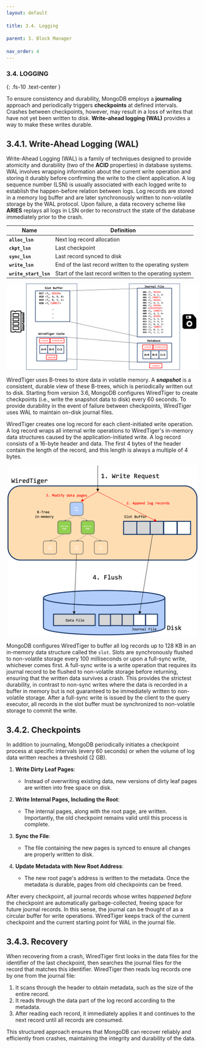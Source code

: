 ```yaml
---
layout: default

title: 3.4. Logging

parent: 3. Block Manager

nav_order: 4
---
```

### 3.4. LOGGING
{: .fs-10 .text-center }

To ensure consistency and durability, MongoDB employs a **journaling** approach and periodically triggers **checkpoints** at defined intervals. Crashes between checkpoints, however, may result in a loss of writes that have not yet been written to disk. **Write-ahead logging (WAL)** provides a way to make these writes durable.

## 3.4.1. Write-Ahead Logging (WAL)

Write-Ahead Logging (WAL) is a family of techniques designed to provide atomicity and durability (two of the **ACID** properties) in database systems. WAL involves wrapping information about the current write operation and storing it durably before confirming the write to the client application. A log sequence number (LSN) is usually associated with each logged write to establish the happen-before relation between logs. Log records are stored in a memory log buffer and are later synchronously written to non-volatile storage by the WAL protocol. Upon failure, a data recovery scheme like **ARIES** replays all logs in LSN order to reconstruct the state of the database immediately prior to the crash.

| **Name**                | **Definition**                                     |
| ----------------------------- | -------------------------------------------------------- |
| **`alloc_lsn`**       | Next log record allocation                               |
| **`ckpt_lsn`**        | Last checkpoint                                          |
| **`sync_lsn`**        | Last record synced to disk                               |
| **`write_lsn`**       | End of the last record written to the operating system   |
| **`write_start_lsn`** | Start of the last record written to the operating system |

<div style="text-align: center;">
  <img src="/assets/images/writinglog.png" alt="writinglog">
</div>

WiredTiger uses B-trees to store data in volatile memory. A _**snapshot**_ is a consistent, durable view of these B-trees, which is periodically written out to disk. Starting from version 3.6, MongoDB configures WiredTiger to create checkpoints (i.e., write the snapshot data to disk) every 60 seconds. To provide durability in the event of failure between checkpoints, WiredTiger uses WAL to maintain on-disk journal files.

WiredTiger creates one log record for each client-initiated write operation. A log record wraps all internal write operations to WiredTiger's in-memory data structures caused by the application-initiated write. A log record consists of a 16-byte header and data. The first 4 bytes of the header contain the length of the record, and this length is always a multiple of 4 bytes.

<div style="text-align: center;">
  <img src="/assets/images/checkpoints.png" alt="checkpoints" width="500"/>
</div>

MongoDB configures WiredTiger to buffer all log records up to 128 KB in an in-memory data structure called the `slot`. Slots are synchronously flushed to non-volatile storage every 100 milliseconds or upon a full-sync write, whichever comes first. A full-sync write is a write operation that requires its journal record to be flushed to non-volatile storage before returning, ensuring that the written data survives a crash. This provides the strictest durability, in contrast to non-sync writes where the data is recorded in a buffer in memory but is not guaranteed to be immediately written to non-volatile storage. After a full-sync write is issued by the client to the query executor, all records in the slot buffer must be synchronized to non-volatile storage to commit the write.

## 3.4.2. Checkpoints

In addition to journaling, MongoDB periodically initiates a checkpoint process at specific intervals (every 60 seconds) or when the volume of log data written reaches a threshold (2 GB).

1. **Write Dirty Leaf Pages**:

   - Instead of overwriting existing data, new versions of dirty leaf pages are written into free space on disk.
2. **Write Internal Pages, Including the Root**:

   - The internal pages, along with the root page, are written. Importantly, the old checkpoint remains valid until this process is complete.
3. **Sync the File**:

   - The file containing the new pages is synced to ensure all changes are properly written to disk.
4. **Update Metadata with New Root Address**:

   - The new root page's address is written to the metadata. Once the metadata is durable, pages from old checkpoints can be freed.

After every checkpoint, all journal records whose writes _happened before_ the checkpoint are automatically garbage-collected, freeing space for future journal records. In this sense, the journal can be thought of as a circular buffer for write operations. WiredTiger keeps track of the current checkpoint and the current starting point for WAL in the journal file.

## 3.4.3. Recovery

When recovering from a crash, WiredTiger first looks in the data files for the identifier of the last checkpoint, then searches the journal files for the record that matches this identifier. WiredTiger then reads log records one by one from the journal file:

1. It scans through the header to obtain metadata, such as the size of the entire record.
2. It reads through the data part of the log record according to the metadata.
3. After reading each record, it immediately applies it and continues to the next record until all records are consumed.

This structured approach ensures that MongoDB can recover reliably and efficiently from crashes, maintaining the integrity and durability of the data.
